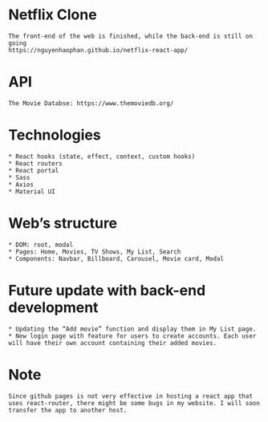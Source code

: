 # Netflix Clone

	The front-end of the web is finished, while the back-end is still on going
	https://nguyenhaophan.github.io/netflix-react-app/

# API

	The Movie Databse: https://www.themoviedb.org/
 
# Technologies

	* React hooks (state, effect, context, custom hooks)
	* React routers
	* React portal
	* Sass
	* Axios
	* Material UI

# Web’s structure

	* DOM: root, modal 
	* Pages: Home, Movies, TV Shows, My List, Search
	* Components: Navbar, Billboard, Carousel, Movie card, Modal

# Future update with back-end development

	* Updating the “Add movie” function and display them in My List page.
	* New login page with feature for users to create accounts. Each user will have their own account containing their added movies.

# Note

    Since github pages is not very effective in hosting a react app that uses react-router, there might be some bugs in my website. I will soon transfer the app to another host.
